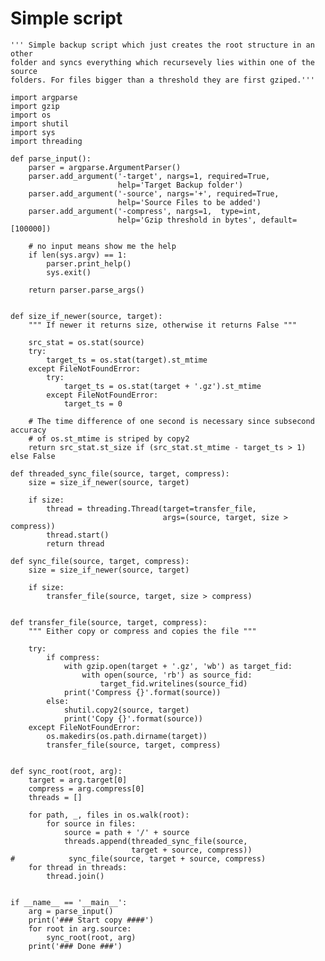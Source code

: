 # Simple script

    ''' Simple backup script which just creates the root structure in an other
    folder and syncs everything which recursevely lies within one of the source
    folders. For files bigger than a threshold they are first gziped.'''

    import argparse
    import gzip
    import os
    import shutil
    import sys
    import threading

    def parse_input():
        parser = argparse.ArgumentParser()
        parser.add_argument('-target', nargs=1, required=True,
                            help='Target Backup folder')
        parser.add_argument('-source', nargs='+', required=True,
                            help='Source Files to be added')
        parser.add_argument('-compress', nargs=1,  type=int,
                            help='Gzip threshold in bytes', default=[100000])

        # no input means show me the help
        if len(sys.argv) == 1:
            parser.print_help()
            sys.exit()

        return parser.parse_args()


    def size_if_newer(source, target):
        """ If newer it returns size, otherwise it returns False """

        src_stat = os.stat(source)
        try:
            target_ts = os.stat(target).st_mtime
        except FileNotFoundError:
            try:
                target_ts = os.stat(target + '.gz').st_mtime
            except FileNotFoundError:
                target_ts = 0

        # The time difference of one second is necessary since subsecond accuracy
        # of os.st_mtime is striped by copy2
        return src_stat.st_size if (src_stat.st_mtime - target_ts > 1) else False

    def threaded_sync_file(source, target, compress):
        size = size_if_newer(source, target)

        if size:
            thread = threading.Thread(target=transfer_file, 
                                      args=(source, target, size > compress))
            thread.start()
            return thread

    def sync_file(source, target, compress):
        size = size_if_newer(source, target)

        if size:
            transfer_file(source, target, size > compress)


    def transfer_file(source, target, compress):
        """ Either copy or compress and copies the file """

        try:
            if compress:
                with gzip.open(target + '.gz', 'wb') as target_fid:
                    with open(source, 'rb') as source_fid:
                        target_fid.writelines(source_fid)
                print('Compress {}'.format(source))
            else:
                shutil.copy2(source, target)
                print('Copy {}'.format(source))
        except FileNotFoundError:
            os.makedirs(os.path.dirname(target))
            transfer_file(source, target, compress)


    def sync_root(root, arg):
        target = arg.target[0]
        compress = arg.compress[0]
        threads = []

        for path, _, files in os.walk(root):
            for source in files:
                source = path + '/' + source
                threads.append(threaded_sync_file(source, 
                               target + source, compress))
    #            sync_file(source, target + source, compress)
        for thread in threads:
            thread.join()


    if __name__ == '__main__':
        arg = parse_input()
        print('### Start copy ####')
        for root in arg.source:
            sync_root(root, arg)
        print('### Done ###')
